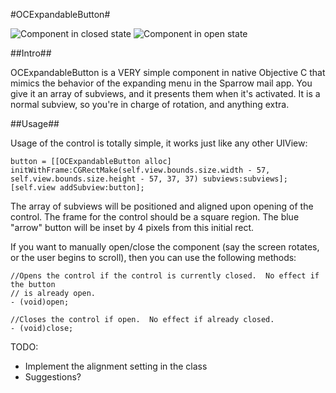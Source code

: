 #OCExpandableButton#

![Component in closed state](https://raw.github.com/ocrickard/OCExpandableButton/master/screen1.PNG)
![Component in open state](https://raw.github.com/ocrickard/OCExpandableButton/master/screen2.PNG)

##Intro##

OCExpandableButton is a VERY simple component in native Objective C that mimics the behavior of the expanding menu in the Sparrow mail app.  You give it an array of subviews, and it presents them when it's activated.  It is a normal subview, so you're in charge of rotation, and anything extra.

##Usage##

Usage of the control is totally simple, it works just like any other UIView:

```
button = [[OCExpandableButton alloc] initWithFrame:CGRectMake(self.view.bounds.size.width - 57, self.view.bounds.size.height - 57, 37, 37) subviews:subviews];
[self.view addSubview:button];
```

The array of subviews will be positioned and aligned upon opening of the control.  The frame for the control should be a square region.  The blue "arrow" button will be inset by 4 pixels from this initial rect.

If you want to manually open/close the component (say the screen rotates, or the user begins to scroll), then you can use the following methods:

```
//Opens the control if the control is currently closed.  No effect if the button
// is already open.
- (void)open;

//Closes the control if open.  No effect if already closed.
- (void)close;
```

TODO:

- Implement the alignment setting in the class
- Suggestions?
